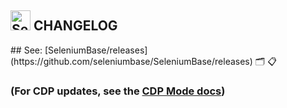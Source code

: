 <h2><img src="https://seleniumbase.github.io/img/logo6.png" title="SeleniumBase" width="32" /> CHANGELOG</h2>
## See: [SeleniumBase/releases](https://github.com/seleniumbase/SeleniumBase/releases) 🗂️ 📋

### (For CDP updates, see the [CDP Mode docs](https://github.com/seleniumbase/SeleniumBase/blob/master/examples/cdp_mode/ReadMe.md))
